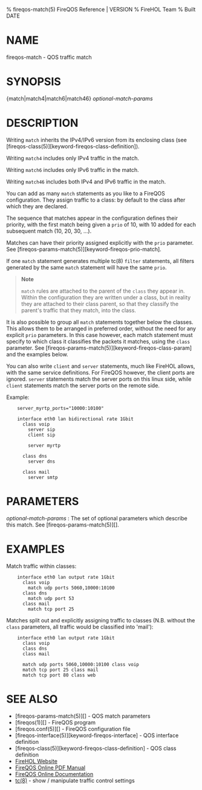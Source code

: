 % fireqos-match(5) FireQOS Reference | VERSION
% FireHOL Team
% Built DATE

# NAME

fireqos-match - QOS traffic match

# SYNOPSIS

{match|match4|match6|match46} *optional-match-params*

<!--
extra-manpage: fireqos-match46.5
extra-manpage: fireqos-match4.5
extra-manpage: fireqos-match6.5
  -->

# DESCRIPTION


Writing `match` inherits the IPv4/IPv6 version from its enclosing class
(see [fireqos-class(5)][keyword-fireqos-class-definition]).

Writing `match4` includes only IPv4 traffic in the match.

Writing `match6` includes only IPv6 traffic in the match.

Writing `match46` includes both IPv4 and IPv6 traffic in the match.

You can add as many `match` statements as you like to a FireQOS
configuration. They assign traffic to a class: by default to the
class after which they are declared.

The sequence that matches appear in the configuration defines their
priority, with the first match being given a `prio` of 10, with 10 added
for each subsequent match (10, 20, 30, ...).

Matches can have their priority assigned explicitly with the `prio`
parameter. See [fireqos-params-match(5)][keyword-fireqos-prio-match].

If one `match` statement generates multiple tc(8) `filter` statements, all
filters generated by the same `match` statement will have the same
`prio`.

> **Note**
>
> `match` rules are attached to the parent of the `class` they appear
> in. Within the configuration they are written under a class, but in
> reality they are attached to their class parent, so that they classify
> the parent's traffic that they match, into the class.

It is also possible to group all `match` statements together below the
classes. This allows them to be arranged in preferred order, without the
need for any explicit `prio` parameters. In this case however, each
match statement must specify to which class it classifies the packets it
matches, using the `class` parameter. See
[fireqos-params-match(5)][keyword-fireqos-class-param] and the examples below.

You can also write `client` and `server` statements, much like FireHOL
allows, with the same service definitions. For FireQOS however, the client
ports are ignored. `server` statements match the server ports on this linux
side, while `client` statements match the server ports on the remote side.

Example:

~~~~
    server_myrtp_ports="10000:10100"

    interface eth0 lan bidirectional rate 1Gbit
      class voip
        server sip
        client sip
        
        server myrtp

      class dns
        server dns

      class mail
        server smtp
~~~~

# PARAMETERS

*optional-match-params*
:   The set of optional parameters which describe this match.
    See [fireqos-params-match(5)][].

# EXAMPLES

Match traffic within classes:

~~~~
    interface eth0 lan output rate 1Gbit
      class voip
        match udp ports 5060,10000:10100
      class dns
        match udp port 53
      class mail
        match tcp port 25
~~~~

Matches split out and explicitly assigning traffic to classes (N.B.
without the `class` parameters, all traffic would be classified into
'mail'):

~~~~
    interface eth0 lan output rate 1Gbit
      class voip
      class dns
      class mail

      match udp ports 5060,10000:10100 class voip
      match tcp port 25 class mail
      match tcp port 80 class web
~~~~

# SEE ALSO

* [fireqos-params-match(5)][] - QOS match parameters
* [fireqos(1)][] - FireQOS program
* [fireqos.conf(5)][] - FireQOS configuration file
* [fireqos-interface(5)][keyword-fireqos-interface] - QOS interface definition
* [fireqos-class(5)][keyword-fireqos-class-definition] - QOS class definition
* [FireHOL Website](http://firehol.org/)
* [FireQOS Online PDF Manual](http://firehol.org/fireqos-manual.pdf)
* [FireQOS Online Documentation](http://firehol.org/documentation/)
* [tc(8)](http://lartc.org/manpages/tc.html) - show / manipulate traffic control settings
